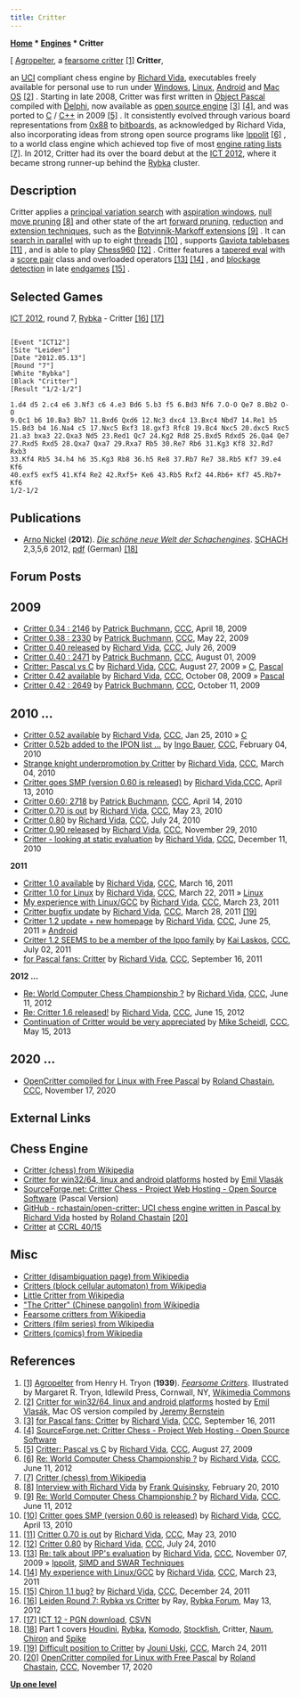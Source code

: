 ```yaml
---
title: Critter
---
```

**[Home](Home "Home") * [Engines](Engines "Engines") * Critter**

\[ [Agropelter](https://en.wikipedia.org/wiki/Agropelter), a [fearsome critter](https://en.wikipedia.org/wiki/Fearsome_critters) <a id="cite-note-1" href="#cite-ref-1">[1]</a>
**Critter**,

an [UCI](UCI "UCI") compliant chess engine by [Richard Vida](Richard_Vida "Richard Vida"), executables freely available for personal use to run under [Windows](Windows "Windows"), [Linux](Linux "Linux"), [Android](Android "Android") and [Mac OS](Mac_OS "Mac OS") <a id="cite-note-2" href="#cite-ref-2">[2]</a> . Starting in late 2008, Critter was first written in [Object Pascal](Pascal "Pascal") compiled with [Delphi](Delphi "Delphi"), now available as [open source engine](Category:Open_Source "Category:Open Source") <a id="cite-note-3" href="#cite-ref-3">[3]</a> <a id="cite-note-4" href="#cite-ref-4">[4]</a>, and was ported to [C](C "C") / [C++](Cpp "Cpp") in 2009 <a id="cite-note-5" href="#cite-ref-5">[5]</a> . It consistently evolved through various board representations from [0x88](0x88 "0x88") to [bitboards](Bitboards "Bitboards"), as acknowledged by Richard Vida, also incorporating ideas from strong open source programs like [Ippolit](Ippolit "Ippolit") <a id="cite-note-6" href="#cite-ref-6">[6]</a> , to a world class engine which achieved top five of most [engine rating lists](Engine_Rating_Lists "Engine Rating Lists") <a id="cite-note-7" href="#cite-ref-7">[7]</a>. In 2012, Critter had its over the board debut at the [ICT 2012](ICT_2012 "ICT 2012"), where it became strong runner-up behind the [Rybka](Rybka "Rybka") cluster.

## Description

Critter applies a [principal variation search](Principal_Variation_Search "Principal Variation Search") with [aspiration windows](Aspiration_Windows "Aspiration Windows"), [null move pruning](Null_Move_Pruning "Null Move Pruning") <a id="cite-note-8" href="#cite-ref-8">[8]</a> and other state of the art [forward pruning](Pruning "Pruning"), [reduction](Reductions "Reductions") and [extension techniques](Extensions "Extensions"), such as the [Botvinnik-Markoff extensions](Botvinnik-Markoff_Extension "Botvinnik-Markoff Extension") <a id="cite-note-9" href="#cite-ref-9">[9]</a> . It can [search in parallel](Parallel_Search "Parallel Search") with up to eight [threads](Thread "Thread") <a id="cite-note-10" href="#cite-ref-10">[10]</a> , supports [Gaviota tablebases](Gaviota_Tablebases "Gaviota Tablebases") <a id="cite-note-11" href="#cite-ref-11">[11]</a> , and is able to play [Chess960](Chess960 "Chess960") <a id="cite-note-12" href="#cite-ref-12">[12]</a> . Critter features a [tapered eval](Tapered_Eval "Tapered Eval") with a [score pair](Score "Score") class and overloaded operators <a id="cite-note-13" href="#cite-ref-13">[13]</a> <a id="cite-note-14" href="#cite-ref-14">[14]</a> , and [blockage detection](Blockage_Detection "Blockage Detection") in late [endgames](Endgame "Endgame") <a id="cite-note-15" href="#cite-ref-15">[15]</a> .

## Selected Games

[ICT 2012](ICT_2012 "ICT 2012"), round 7, [Rybka](Rybka "Rybka") - Critter <a id="cite-note-16" href="#cite-ref-16">[16]</a> <a id="cite-note-17" href="#cite-ref-17">[17]</a>

```

[Event "ICT12"]
[Site "Leiden"]
[Date "2012.05.13"]
[Round "7"]
[White "Rybka"]
[Black "Critter"]
[Result "1/2-1/2"]

1.d4 d5 2.c4 e6 3.Nf3 c6 4.e3 Bd6 5.b3 f5 6.Bd3 Nf6 7.O-O Qe7 8.Bb2 O-O
9.Qc1 b6 10.Ba3 Bb7 11.Bxd6 Qxd6 12.Nc3 dxc4 13.Bxc4 Nbd7 14.Re1 b5
15.Bd3 b4 16.Na4 c5 17.Nxc5 Bxf3 18.gxf3 Rfc8 19.Bc4 Nxc5 20.dxc5 Rxc5
21.a3 bxa3 22.Qxa3 Nd5 23.Red1 Qc7 24.Kg2 Rd8 25.Bxd5 Rdxd5 26.Qa4 Qe7
27.Rxd5 Rxd5 28.Qxa7 Qxa7 29.Rxa7 Rb5 30.Re7 Rb6 31.Kg3 Kf8 32.Rd7 Rxb3
33.Kf4 Rb5 34.h4 h6 35.Kg3 Rb8 36.h5 Re8 37.Rb7 Re7 38.Rb5 Kf7 39.e4 Kf6
40.exf5 exf5 41.Kf4 Re2 42.Rxf5+ Ke6 43.Rb5 Rxf2 44.Rb6+ Kf7 45.Rb7+ Kf6
1/2-1/2

```

## Publications

- [Arno Nickel](Arno_Nickel "Arno Nickel") (**2012**). *[Die schöne neue Welt der Schachengines](http://www.edition-marco-shop.de/epages/64079634.sf/de_DE/?ObjectPath=/Shops/64079634/Categories/Schachgeschehen/Computerschach)*. [SCHACH](http://www.zeitschriftschach.de/) 2,3,5,6 2012, [pdf](http://www.edition-marco-shop.de/WebRoot/Store14/Shops/64079634/5177/F0A3/C389/D0DD/3A71/C0A8/2935/25F6/Die_schoene_neue_Welt_der_Schachengines.pdf) (German) <a id="cite-note-18" href="#cite-ref-18">[18]</a>

## Forum Posts

## 2009

- [Critter 0.34 : 2146](http://www.talkchess.com/forum/viewtopic.php?t=27504) by [Patrick Buchmann](Patrick_Buchmann "Patrick Buchmann"), [CCC](CCC "CCC"), April 18, 2009
- [Critter 0.38 : 2330](http://www.talkchess.com/forum/viewtopic.php?t=28064) by [Patrick Buchmann](Patrick_Buchmann "Patrick Buchmann"), [CCC](CCC "CCC"), May 22, 2009
- [Critter 0.40 released](http://www.talkchess.com/forum/viewtopic.php?t=29114) by [Richard Vida](Richard_Vida "Richard Vida"), [CCC](CCC "CCC"), July 26, 2009
- [Critter 0.40 : 2471](http://www.talkchess.com/forum/viewtopic.php?t=29199) by [Patrick Buchmann](Patrick_Buchmann "Patrick Buchmann"), [CCC](CCC "CCC"), August 01, 2009
- [Critter: Pascal vs C](http://www.talkchess.com/forum/viewtopic.php?t=29562) by [Richard Vida](Richard_Vida "Richard Vida"), [CCC](CCC "CCC"), August 27, 2009 » [C](C "C"), [Pascal](Pascal "Pascal")
- [Critter 0.42 available](http://www.talkchess.com/forum/viewtopic.php?t=30053) by [Richard Vida](Richard_Vida "Richard Vida"), [CCC](CCC "CCC"), October 08, 2009 » [Pascal](Pascal "Pascal")
- [Critter 0.42 : 2649](http://www.talkchess.com/forum/viewtopic.php?t=30093) by [Patrick Buchmann](Patrick_Buchmann "Patrick Buchmann"), [CCC](CCC "CCC"), October 11, 2009

## 2010 ...

- [Critter 0.52 available](http://www.talkchess.com/forum/viewtopic.php?t=32030) by [Richard Vida](Richard_Vida "Richard Vida"), [CCC](CCC "CCC"), Jan 25, 2010 » [C](C "C")
- [Critter 0.52b added to the IPON list ...](http://www.talkchess.com/forum/viewtopic.php?t=32370) by [Ingo Bauer](Ingo_Bauer "Ingo Bauer"), [CCC](CCC "CCC"), February 04, 2010
- [Strange knight underpromotion by Critter](http://www.talkchess.com/forum/viewtopic.php?topic_view=threads&p=335316&t=33059) by [Richard Vida](Richard_Vida "Richard Vida"), [CCC](CCC "CCC"), March 04, 2010
- [Critter goes SMP (version 0.60 is released)](http://www.talkchess.com/forum/viewtopic.php?t=33774) by [Richard Vida](Richard_Vida "Richard Vida"),[CCC](CCC "CCC"), April 13, 2010
- [Critter 0.60: 2718](http://www.talkchess.com/forum/viewtopic.php?t=33801) by [Patrick Buchmann](Patrick_Buchmann "Patrick Buchmann"), [CCC](CCC "CCC"), April 14, 2010
- [Critter 0.70 is out](http://www.talkchess.com/forum/viewtopic.php?t=34470) by [Richard Vida](Richard_Vida "Richard Vida"), [CCC](CCC "CCC"), May 23, 2010
- [Critter 0.80](http://www.talkchess.com/forum/viewtopic.php?t=35565) by [Richard Vida](Richard_Vida "Richard Vida"), [CCC](CCC "CCC"), July 24, 2010
- [Critter 0.90 released](http://www.talkchess.com/forum/viewtopic.php?t=36854) by [Richard Vida](Richard_Vida "Richard Vida"), [CCC](CCC "CCC"), November 29, 2010
- [Critter - looking at static evaluation](http://www.talkchess.com/forum/viewtopic.php?t=37041) by [Richard Vida](Richard_Vida "Richard Vida"), [CCC](CCC "CCC"), December 11, 2010

**2011**

- [Critter 1.0 available](http://www.talkchess.com/forum/viewtopic.php?t=38435) by [Richard Vida](Richard_Vida "Richard Vida"), [CCC](CCC "CCC"), March 16, 2011
- [Critter 1.0 for Linux](http://www.talkchess.com/forum/viewtopic.php?t=38515) by [Richard Vida](Richard_Vida "Richard Vida"), [CCC](CCC "CCC"), March 22, 2011 » [Linux](Linux "Linux")
- [My experience with Linux/GCC](http://www.talkchess.com/forum/viewtopic.php?t=38523) by [Richard Vida](Richard_Vida "Richard Vida"), [CCC](CCC "CCC"), March 23, 2011
- [Critter bugfix update](http://www.talkchess.com/forum/viewtopic.php?t=38575) by [Richard Vida](Richard_Vida "Richard Vida"), [CCC](CCC "CCC"), March 28, 2011 <a id="cite-note-19" href="#cite-ref-19">[19]</a>
- [Critter 1.2 update + new homepage](http://www.talkchess.com/forum/viewtopic.php?t=39488) by [Richard Vida](Richard_Vida "Richard Vida"), [CCC](CCC "CCC"), June 25, 2011 » [Android](Android "Android")
- [Critter 1.2 SEEMS to be a member of the Ippo family](http://www.talkchess.com/forum/viewtopic.php?t=39577) by [Kai Laskos](Kai_Laskos "Kai Laskos"), [CCC](CCC "CCC"), July 02, 2011
- [for Pascal fans: Critter](http://www.talkchess.com/forum/viewtopic.php?t=40414) by [Richard Vida](Richard_Vida "Richard Vida"), [CCC](CCC "CCC"), September 16, 2011

**2012 ...**

- [Re: World Computer Chess Championship ?](http://www.talkchess.com/forum/viewtopic.php?topic_view=threads&p=468701&t=44000) by [Richard Vida](Richard_Vida "Richard Vida"), [CCC](CCC "CCC"), June 11, 2012
- [Re: Critter 1.6 released!](http://www.talkchess.com/forum/viewtopic.php?topic_view=threads&p=469334&t=44065) by [Richard Vida](Richard_Vida "Richard Vida"), [CCC](CCC "CCC"), June 15, 2012
- [Continuation of Critter would be very appreciated](http://www.talkchess.com/forum/viewtopic.php?t=48010) by [Mike Scheidl](index.php?title=Michael_Scheidl&action=edit&redlink=1 "Michael Scheidl (page does not exist)"), [CCC](CCC "CCC"), May 15, 2013

## 2020 ...

- [OpenCritter compiled for Linux with Free Pascal](http://www.talkchess.com/forum3/viewtopic.php?f=2&t=75850) by [Roland Chastain](Roland_Chastain "Roland Chastain"), [CCC](CCC "CCC"), November 17, 2020

## External Links

## Chess Engine

- [Critter (chess) from Wikipedia](https://en.wikipedia.org/wiki/Critter_%28chess%29)
- [Critter for win32/64, linux and android platforms](http://www.vlasak.biz/critter/) hosted by [Emil Vlasák](index.php?title=Emil_Vlas%C3%A1k&action=edit&redlink=1 "Emil Vlasák (page does not exist)")
- [SourceForge.net: Critter Chess - Project Web Hosting - Open Source Software](https://sourceforge.net/projects/critterchess/) (Pascal Version)
- [GitHub - rchastain/open-critter: UCI chess engine written in Pascal by Richard Vida](https://github.com/rchastain/open-critter) hosted by [Roland Chastain](Roland_Chastain "Roland Chastain") <a id="cite-note-20" href="#cite-ref-20">[20]</a>
- [Critter](http://www.computerchess.org.uk/ccrl/4040/cgi/compare_engines.cgi?family=Critter&print=Rating+list&print=Results+table&print=LOS+table&print=Ponder+hit+table&print=Eval+difference+table&print=Comopp+gamenum+table&print=Overlap+table&print=Score+with+common+opponents) at [CCRL 40/15](CCRL "CCRL")

## Misc

- [Critter (disambiguation page) from Wikipedia](https://en.wikipedia.org/wiki/Critter)
- [Critters (block cellular automaton) from Wikipedia](<https://en.wikipedia.org/wiki/Critters_(block_cellular_automaton)>)
- [Little Critter from Wikipedia](https://en.wikipedia.org/wiki/Mercer_Mayer_bibliography#Little_Critter_related_books)
- ["The Critter" (Chinese pangolin) from Wikipedia](https://en.wikipedia.org/wiki/Chinese_pangolin#%22The_Critter%22)
- [Fearsome critters from Wikipedia](https://en.wikipedia.org/wiki/Fearsome_critters)
- [Critters (film series) from Wikipedia](<https://en.wikipedia.org/wiki/Critters_(film_series)>)
- [Critters (comics) from Wikipedia](<https://en.wikipedia.org/wiki/Critters_(comics)>)

## References

1. <a id="cite-ref-1" href="#cite-note-1">[1]</a> [Agropelter](https://en.wikipedia.org/wiki/Agropelter) from Henry H. Tryon (**1939**). *[Fearsome Critters](http://www.lumberwoods.com/fearsome_critters.htm)*. Illustrated by Margaret R. Tryon, Idlewild Press, Cornwall, NY, [Wikimedia Commons](https://en.wikipedia.org/wiki/Wikimedia_Commons)
1. <a id="cite-ref-2" href="#cite-note-2">[2]</a> [Critter for win32/64, linux and android platforms](http://www.vlasak.biz/critter/) hosted by [Emil Vlasák](index.php?title=Emil_Vlas%C3%A1k&action=edit&redlink=1 "Emil Vlasák (page does not exist)"), Mac OS version compiled by [Jeremy Bernstein](Jeremy_Bernstein "Jeremy Bernstein")
1. <a id="cite-ref-3" href="#cite-note-3">[3]</a> [for Pascal fans: Critter](http://www.talkchess.com/forum/viewtopic.php?t=40414) by [Richard Vida](Richard_Vida "Richard Vida"), [CCC](CCC "CCC"), September 16, 2011
1. <a id="cite-ref-4" href="#cite-note-4">[4]</a> [SourceForge.net: Critter Chess - Project Web Hosting - Open Source Software](http://critterchess.sourceforge.net/)
1. <a id="cite-ref-5" href="#cite-note-5">[5]</a> [Critter: Pascal vs C](http://www.talkchess.com/forum/viewtopic.php?t=29562) by [Richard Vida](Richard_Vida "Richard Vida"), [CCC](CCC "CCC"), August 27, 2009
1. <a id="cite-ref-6" href="#cite-note-6">[6]</a> [Re: World Computer Chess Championship ?](http://www.talkchess.com/forum/viewtopic.php?topic_view=threads&p=468701&t=44000) by [Richard Vida](Richard_Vida "Richard Vida"), [CCC](CCC "CCC"), June 11, 2012
1. <a id="cite-ref-7" href="#cite-note-7">[7]</a> [Critter (chess) from Wikipedia](https://en.wikipedia.org/wiki/Critter_%28chess%29)
1. <a id="cite-ref-8" href="#cite-note-8">[8]</a> [Interview with Richard Vida](http://www.schach-welt.de/interviews/richard-vida) by [Frank Quisinsky](Frank_Quisinsky "Frank Quisinsky"), February 20, 2010
1. <a id="cite-ref-9" href="#cite-note-9">[9]</a> [Re: World Computer Chess Championship ?](http://www.talkchess.com/forum/viewtopic.php?topic_view=threads&p=468701&t=44000) by [Richard Vida](Richard_Vida "Richard Vida"), [CCC](CCC "CCC"), June 11, 2012
1. <a id="cite-ref-10" href="#cite-note-10">[10]</a> [Critter goes SMP (version 0.60 is released)](http://www.talkchess.com/forum/viewtopic.php?t=33774) by [Richard Vida](Richard_Vida "Richard Vida"), [CCC](CCC "CCC"), April 13, 2010
1. <a id="cite-ref-11" href="#cite-note-11">[11]</a> [Critter 0.70 is out](http://www.talkchess.com/forum/viewtopic.php?t=34470&) by [Richard Vida](Richard_Vida "Richard Vida"), [CCC](CCC "CCC"), May 23, 2010
1. <a id="cite-ref-12" href="#cite-note-12">[12]</a> [Critter 0.80](http://www.talkchess.com/forum/viewtopic.php?t=35565) by [Richard Vida](Richard_Vida "Richard Vida"), [CCC](CCC "CCC"), July 24, 2010
1. <a id="cite-ref-13" href="#cite-note-13">[13]</a> [Re: talk about IPP's evaluation](http://www.talkchess.com/forum/viewtopic.php?p=301746#301746) by [Richard Vida](Richard_Vida "Richard Vida"), [CCC](CCC "CCC"), November 07, 2009 » [Ippolit](Ippolit "Ippolit"), [SIMD and SWAR Techniques](SIMD_and_SWAR_Techniques "SIMD and SWAR Techniques")
1. <a id="cite-ref-14" href="#cite-note-14">[14]</a> [My experience with Linux/GCC](http://www.talkchess.com/forum/viewtopic.php?t=38523) by [Richard Vida](Richard_Vida "Richard Vida"), [CCC](CCC "CCC"), March 23, 2011
1. <a id="cite-ref-15" href="#cite-note-15">[15]</a> [Chiron 1.1 bug?](http://www.talkchess.com/forum/viewtopic.php?t=41569) by [Richard Vida](Richard_Vida "Richard Vida"), [CCC](CCC "CCC"), December 24, 2011
1. <a id="cite-ref-16" href="#cite-note-16">[16]</a> [Leiden Round 7: Rybka vs Critter](http://rybkaforum.net/cgi-bin/rybkaforum/topic_show.pl?tid=24906) by Ray, [Rybka Forum](Computer_Chess_Forums "Computer Chess Forums"), May 13, 2012
1. <a id="cite-ref-17" href="#cite-note-17">[17]</a> [ICT 12 - PGN download](http://www.csvn.nl/index.php?option=com_docman&task=cat_view&gid=39&Itemid=26&lang=en), [CSVN](CSVN "CSVN")
1. <a id="cite-ref-18" href="#cite-note-18">[18]</a> Part 1 covers [Houdini](Houdini "Houdini"), [Rybka](Rybka "Rybka"), [Komodo](Komodo "Komodo"), [Stockfish](Stockfish "Stockfish"), Critter, [Naum](Naum "Naum"), [Chiron](Chiron "Chiron") and [Spike](Spike "Spike")
1. <a id="cite-ref-19" href="#cite-note-19">[19]</a> [Difficult position to Critter](http://www.talkchess.com/forum/viewtopic.php?t=38533) by [Jouni Uski](Jouni_Uski "Jouni Uski"), [CCC](CCC "CCC"), March 24, 2011
1. <a id="cite-ref-20" href="#cite-note-20">[20]</a> [OpenCritter compiled for Linux with Free Pascal](http://www.talkchess.com/forum3/viewtopic.php?f=2&t=75850) by [Roland Chastain](Roland_Chastain "Roland Chastain"), [CCC](CCC "CCC"), November 17, 2020

**[Up one level](Engines "Engines")**

